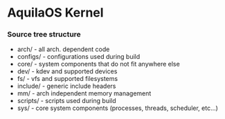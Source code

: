 # AquilaOS Kernel

### Source tree structure
- arch/     - all arch. dependent code
- configs/  - configurations used during build
- core/     - system components that do not fit anywhere else
- dev/      - kdev and supported devices
- fs/       - vfs and supported filesystems
- include/  - generic include headers
- mm/       - arch independent memory management
- scripts/  - scripts used during build
- sys/      - core system components (processes, threads, scheduler, etc...)

